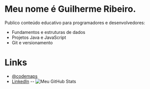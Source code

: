 # Meu nome é Guilherme Ribeiro.
Publico conteúdo educativo para programadores e desenvolvedores:
- Fundamentos e estruturas de dados
- Projetos Java e JavaScript
- Git e versionamento

# Links
- [@codemaps](https://codemaps.pages.dev)
- [LinkedIn](https://www.linkedin.com/in/devgbr)
--
![Meu GitHub Stats](https://github-readme-stats.vercel.app/api?username=devgbr86&show_icons=true&theme=dark)
